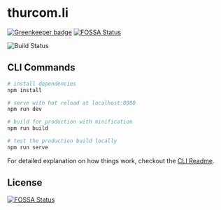 # thurcom.li

[![Greenkeeper badge](https://badges.greenkeeper.io/conblem/thurcom.li.svg?style=shield)](https://greenkeeper.io/)
[![FOSSA Status](https://app.fossa.io/api/projects/git%2Bgithub.com%2Fconblem%2Fthurcom.li.svg?type=shield)](https://app.fossa.io/projects/git%2Bgithub.com%2Fconblem%2Fthurcom.li?ref=badge_shield)

![Build Status](https://circleci.com/gh/conblem/thurcom.li.svg?style=shield)

## CLI Commands

```bash
# install dependencies
npm install

# serve with hot reload at localhost:8080
npm run dev

# build for production with minification
npm run build

# test the production build locally
npm run serve
```

For detailed explanation on how things work, checkout the [CLI Readme](https://github.com/developit/preact-cli/blob/master/README.md).


## License
[![FOSSA Status](https://app.fossa.io/api/projects/git%2Bgithub.com%2Fconblem%2Fthurcom.li.svg?type=large)](https://app.fossa.io/projects/git%2Bgithub.com%2Fconblem%2Fthurcom.li?ref=badge_large)
